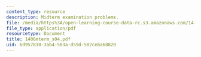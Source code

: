 ```yaml
---
content_type: resource
description: Midterm examination problems.
file: /media/https%3A/open-learning-course-data-rc.s3.amazonaws.com/14-06-intermediate-macroeconomic-theory-spring-2004/6d9578103ab4503ad59d582ceba68820_1406mterm_s04.pdf
file_type: application/pdf
resourcetype: Document
title: 1406mterm_s04.pdf
uid: 6d957810-3ab4-503a-d59d-582ceba68820
---
```

